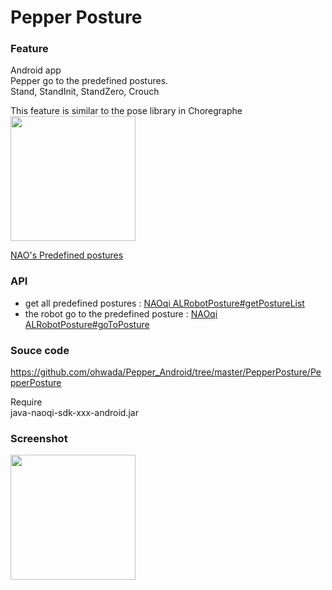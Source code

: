 Pepper Posture
===============

### Feature
Android app <br/>
Pepper go to the predefined postures. <br/>
Stand, StandInit, StandZero, Crouch<br/>

This feature is similar to the pose library in Choregraphe<br/>
<img src="https://raw.githubusercontent.com/ohwada/Pepper_Android/master/PepperPosture/docs/choregraphe_pose_library.png" width="200" /> <br/>

[NAO's Predefined postures](http://doc.aldebaran.com/2-1/family/robots/postures_robot.html#robot-postures)

### API
- get all predefined postures : [NAOqi ALRobotPosture#getPostureList](http://doc.aldebaran.com/2-1/naoqi/motion/alrobotposture-api.html#ALRobotPostureProxy::getPostureList)
- the robot go to the predefined posture : [NAOqi ALRobotPosture#goToPosture](http://doc.aldebaran.com/2-1/naoqi/motion/alrobotposture-api.html#ALRobotPostureProxy::goToPosture__ssC.floatC)

### Souce code
https://github.com/ohwada/Pepper_Android/tree/master/PepperPosture/PepperPosture <br/>

Require <br/>
java-naoqi-sdk-xxx-android.jar <br/>

### Screenshot
<img src="https://raw.githubusercontent.com/ohwada/Pepper_Android/master/PepperPosture/docs/screen.png" width="200" /> <br/>
